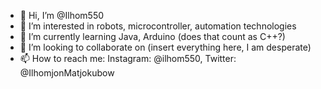 - 👋 Hi, I’m @Ilhom550
- 👀 I’m interested in robots, microcontroller, automation technologies
- 🌱 I’m currently learning Java, Arduino (does that count as C++?)
- 💞️ I’m looking to collaborate on (insert everything here, I am desperate)
- 📫 How to reach me: Instagram: @ilhom550, Twitter: @IlhomjonMatjokubow

